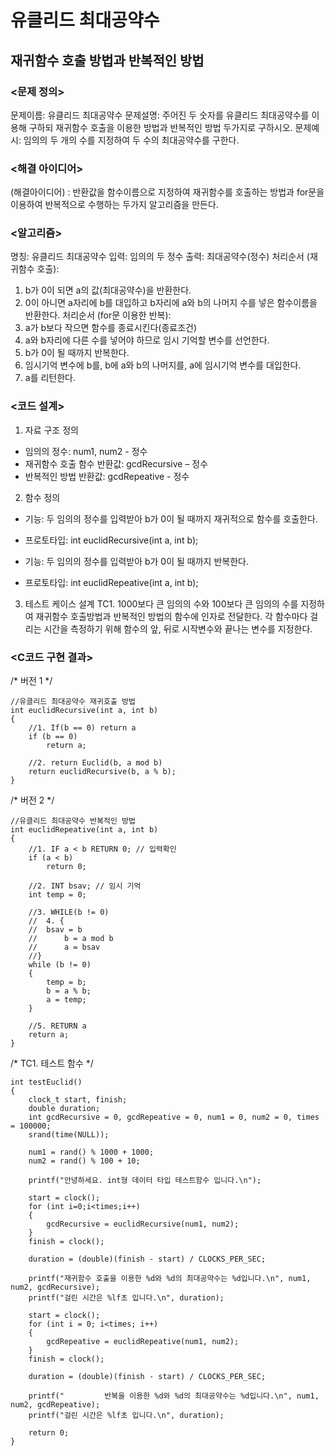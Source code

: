 # 유클리드 최대공약수
## 재귀함수 호출 방법과 반복적인 방법

### <문제 정의>
문제이름: 유클리드 최대공약수
문제설명: 주어진 두 숫자를 유클리드 최대공약수를 이용해 구하되 재귀함수 호출을 이용한 방법과 반복적인 방법 두가지로 구하시오.
문제예시: 임의의 두 개의 수를 지정하여 두 수의 최대공약수를 구한다.

### <해결 아이디어>
(해결아이디어) : 반환값을 함수이름으로 지정하여 재귀함수를 호출하는 방법과 for문을 이용하여 반복적으로 수행하는 두가지 알고리즘을 만든다.

### <알고리즘>
명칭: 유클리드 최대공약수
입력: 임의의 두 정수
출력: 최대공약수(정수)
처리순서 (재귀함수 호출):
1. b가 0이 되면 a의 값(최대공약수)을 반환한다.
2. 0이 아니면 a자리에 b를 대입하고 b자리에 a와 b의 나머지 수를 넣은 함수이름을 반환한다.
처리순서 (for문 이용한 반복):
1. a가 b보다 작으면 함수를 종료시킨다(종료조건)
2. a와 b자리에 다른 수를 넣어야 하므로 임시 기억할 변수를 선언한다.
3. b가 0이 될 때까지 반복한다.
4. 임시기억 변수에 b를, b에 a와 b의 나머지를, a에 임시기억 변수를 대입한다.
5. a를 리턴한다.

### <코드 설계>
1. 자료 구조 정의
- 임의의 정수: num1, num2 - 정수
- 재귀함수 호출 함수 반환값: gcdRecursive – 정수
- 반복적인 방법 반환값: gcdRepeative - 정수

2. 함수 정의
- 기능: 두 임의의 정수를 입력받아 b가 0이 될 때까지 재귀적으로 함수를 호출한다.
- 프로토타입: int euclidRecursive(int a, int b);

- 기능: 두 임의의 정수를 입력받아 b가 0이 될 때까지 반복한다.
- 프로토타입: int euclidRepeative(int a, int b);

3. 테스트 케이스 설계
TC1. 1000보다 큰 임의의 수와 100보다 큰 임의의 수를 지정하여 재귀함수 호출방법과 반복적인 방법의 함수에 인자로 전달한다. 각 함수마다 걸리는 시간을 측정하기 위해 함수의 앞, 뒤로 시작변수와 끝나는 변수를 지정한다.

### <C코드 구현 결과>
/* 버전 1 */

	//유클리드 최대공약수 재귀호출 방법
	int euclidRecursive(int a, int b)
	{
		//1. If(b == 0) return a
		if (b == 0)
			return a;

		//2. return Euclid(b, a mod b)
		return euclidRecursive(b, a % b);
	}

/* 버전 2 */

	//유클리드 최대공약수 반복적인 방법
	int euclidRepeative(int a, int b)
	{
		//1. IF a < b RETURN 0; // 입력확인
		if (a < b)
			return 0;

		//2. INT bsav; // 임시 기억
		int temp = 0;

		//3. WHILE(b != 0)
		//	4. {
		//	bsav = b
		//		b = a mod b
		//		a = bsav
		//}
		while (b != 0)
		{
			temp = b;
			b = a % b;
			a = temp;
		}
	
		//5. RETURN a
		return a;
	}

/* TC1. 테스트 함수 */

	int testEuclid()
	{
		clock_t start, finish;
		double duration;
		int gcdRecursive = 0, gcdRepeative = 0, num1 = 0, num2 = 0, times = 100000;
		srand(time(NULL));
	
		num1 = rand() % 1000 + 1000;
		num2 = rand() % 100 + 10;
	
		printf("안녕하세요. int형 데이터 타입 테스트함수 입니다.\n");

		start = clock();
		for (int i=0;i<times;i++)
		{
			gcdRecursive = euclidRecursive(num1, num2);
		}
		finish = clock();
	
		duration = (double)(finish - start) / CLOCKS_PER_SEC;
		
		printf("재귀함수 호출을 이용한 %d와 %d의 최대공약수는 %d입니다.\n", num1, num2, gcdRecursive);
		printf("걸린 시간은 %lf초 입니다.\n", duration);

		start = clock();
		for (int i = 0; i<times; i++)
		{
			gcdRepeative = euclidRepeative(num1, num2);
		}
		finish = clock();
	
		duration = (double)(finish - start) / CLOCKS_PER_SEC;

		printf("         반복을 이용한 %d와 %d의 최대공약수는 %d입니다.\n", num1, num2, gcdRepeative);
		printf("걸린 시간은 %lf초 입니다.\n", duration);

		return 0;
	}
